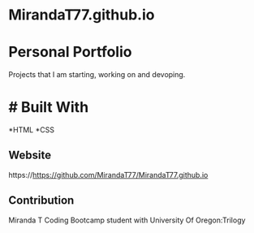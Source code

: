 # MirandaT77.github.io
# Personal Portfolio
Projects that I am starting, working on and devoping.

# # Built With
*HTML
*CSS

## Website
https://https://github.com/MirandaT77/MirandaT77.github.io

## Contribution
Miranda T
Coding Bootcamp student with University Of Oregon:Trilogy

